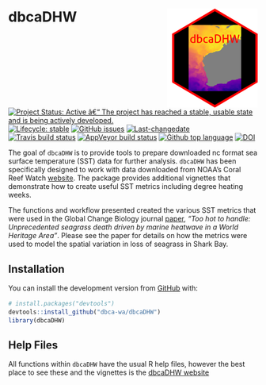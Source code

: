 
<!-- README.md is generated from README.Rmd. Please edit that file -->

# dbcaDHW <img src="man/figures/dbcaDHWlogo2011.png" align="right" style="padding-left:10px;background-color:white;" />

<!-- badges: start -->

[![Project Status: Active â€“ The project has reached a stable, usable
state and is being actively
developed.](https://www.repostatus.org/badges/latest/active.svg)](https://www.repostatus.org/#active)
[![Lifecycle:
stable](https://img.shields.io/badge/lifecycle-stable-brightgreen.svg)](https://www.tidyverse.org/lifecycle/#stable)
[![GitHub
issues](https://img.shields.io/github/issues/dbca-wa/dbcaDHW.svg?style=popout)](https://github.com/dbca-wa/dbcaDHW/issues/)
[![Last-changedate](https://img.shields.io/github/last-commit/dbca-wa/dbcaDHW.svg)](https://github.com/dbca-wa/dbcaDHW/commits/master)
[![Travis build
status](https://travis-ci.org/dbca-wa/dbcaDHW.svg?branch=master)](https://travis-ci.org/dbca-wa/dbcaDHW)
[![AppVeyor build
status](https://ci.appveyor.com/api/projects/status/github/dbca-wa/dbcaDHW?branch=master&svg=true)](https://ci.appveyor.com/project/dbca-wa/dbcaDHW)
[![Github top
language](https://img.shields.io/github/languages/top/dbca-wa/dbcaDHW.svg)](https://github.com/dbca-wa/dbcaDHW/)
[![DOI](https://zenodo.org/badge/276774721.svg)](https://zenodo.org/badge/latestdoi/276774721)
<!-- badges: end -->

The goal of `dbcaDHW` is to provide tools to prepare downloaded nc
format sea surface temperature (SST) data for further analysis.
`dbcaDHW` has been specifically designed to work with data downloaded
from NOAA’s Coral Reef Watch
[website](https://coralreefwatch.noaa.gov/product/5km/). The package
provides additional vignettes that demonstrate how to create useful SST
metrics including degree heating weeks.

The functions and workflow presented created the various SST metrics
that were used in the Global Change Biology journal
[paper](https://onlinelibrary.wiley.com/doi/abs/10.1111/gcb.15065),
*“Too hot to handle: Unprecedented seagrass death driven by marine
heatwave in a World Heritage Area”*. Please see the paper for details on
how the metrics were used to model the spatial variation in loss of
seagrass in Shark Bay.

## Installation

You can install the development version from
[GitHub](https://github.com/dbca-wa) with:

``` r
# install.packages("devtools")
devtools::install_github("dbca-wa/dbcaDHW")
library(dbcaDHW)
```

## Help Files

All functions within `dbcaDHW` have the usual R help files, however the
best place to see these and the vignettes is the [dbcaDHW
website](https://dbca-wa.github.io/dbcaDHW/index.html)
